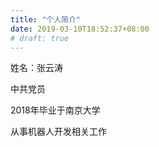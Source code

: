 ```yaml
---
title: "个人简介"
date: 2019-03-10T18:52:37+08:00
# draft: true
---
```


姓名：张云涛

中共党员

2018年毕业于南京大学

从事机器人开发相关工作
